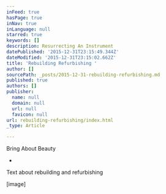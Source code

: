 ```yaml
---
inFeed: true
hasPage: true
inNav: true
inLanguage: null
starred: true
keywords: []
description: Resurrecting An Instrument
datePublished: '2015-12-31T23:15:49.344Z'
dateModified: '2015-12-31T23:15:02.662Z'
title: 'Rebuilding Refurbishing '
author: []
sourcePath: _posts/2015-12-31-rebuilding-refurbishing.md
published: true
authors: []
publisher:
  name: null
  domain: null
  url: null
  favicon: null
url: rebuilding-refurbishing/index.html
_type: Article

---
```

Bring About Beauty

-

Text about rebuilding and refurbishing

\[image\]